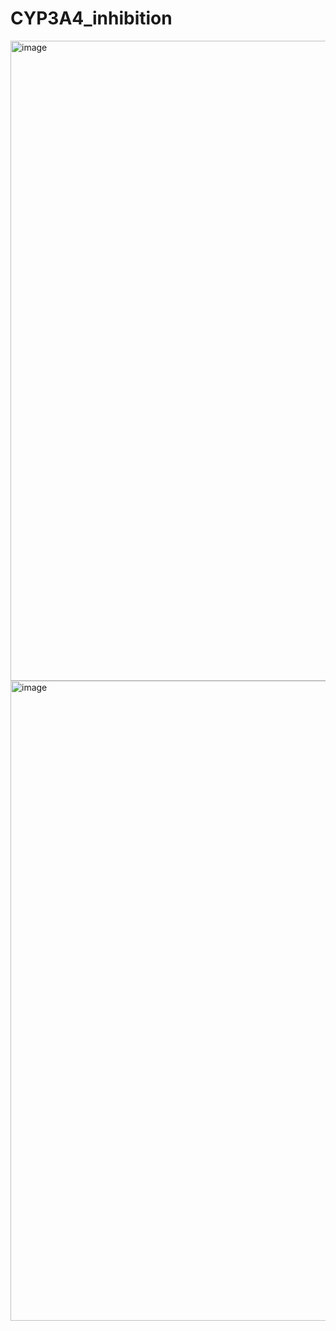 # CYP3A4_inhibition

<img width="1536" height="1024" alt="image" src="https://github.com/user-attachments/assets/c6f0cefe-a8e1-4c5c-86ad-f2c97e906c46" />


<img width="1536" height="1024" alt="image" src="https://github.com/user-attachments/assets/a1da63c2-618a-4b33-a249-2e545fca55ed" />



